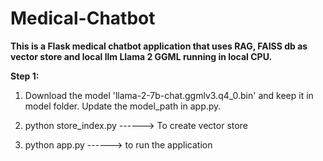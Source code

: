 # Medical-Chatbot

**This is a Flask medical chatbot application that uses RAG, FAISS db as vector store and local llm Llama 2 GGML running in local CPU.**

**Step 1:**

1. Download the model 'llama-2-7b-chat.ggmlv3.q4_0.bin' and keep it in model folder. Update the model_path in app.py.

2. python store_index.py ------> To create vector store

3. python app.py ------> to run the application